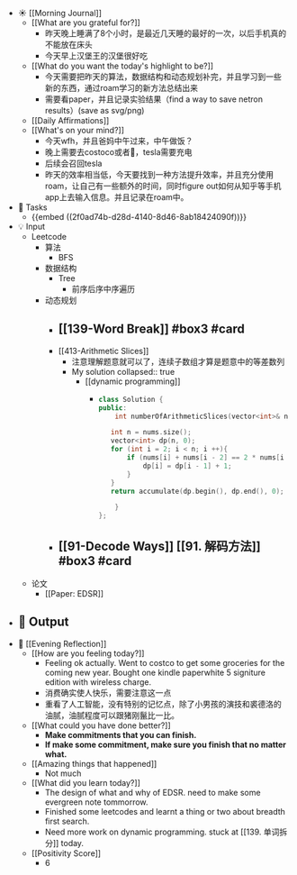 - ☀️ [[Morning Journal]]
	- [[What are you grateful for?]]
		- 昨天晚上睡满了8个小时，是最近几天睡的最好的一次，以后手机真的不能放在床头
		- 今天早上汉堡王的汉堡很好吃
	- [[What do you want the today's highlight to be?]]
		- 今天需要把昨天的算法，数据结构和动态规划补完，并且学习到一些新的东西，通过roam学习的新方法总结出来
		- 需要看paper，并且记录实验结果（find a way to save netron results）(save as svg/png)
	- [[Daily Affirmations]]
	- [[What's on your mind?]]
		- 今天wfh，并且爸妈中午过来，中午做饭？
		- 晚上需要去costoco或者🦛，tesla需要充电
		- 后续会召回tesla
		- 昨天的效率相当低，今天要找到一种方法提升效率，并且充分使用roam，让自己有一些额外的时间，同时figure out如何从知乎等手机app上去输入信息。并且记录在roam中。
- 📌 Tasks
	- {{embed  ((2f0ad74b-d28d-4140-8d46-8ab18424090f))}}
- 💡 Input
	- Leetcode
		- 算法
			- BFS
		- 数据结构
			- Tree
				- 前序后序中序遍历
		- 动态规划
			- [[139-Word Break]] #box3 #card
				-
			- [[413-Arithmetic Slices]]
				- 注意理解题意就可以了，连续子数组才算是题意中的等差数列
				- My solution
				  collapsed:: true
					- [[dynamic programming]]
						- ```c++
						  class Solution {
						  public:
						      int numberOfArithmeticSlices(vector<int>& nums) {
						  
						     int n = nums.size();
						     vector<int> dp(n, 0);
						     for (int i = 2; i < n; i ++){
						         if (nums[i] + nums[i - 2] == 2 * nums[i - 1]){
						             dp[i] = dp[i - 1] + 1;
						         }
						     }
						     return accumulate(dp.begin(), dp.end(), 0);
						  
						      }
						  };
						  ```
			- [[91-Decode Ways]] [[91. 解码方法]] #box3 #card
				-
	- 论文
		- [[Paper: EDSR]]
- 📝 Output
	-
- 🌙 [[Evening Reflection]]
	- [[How are you feeling today?]]
		- Feeling ok actually. Went to costco to get some groceries for the coming new year. Bought one kindle paperwhite 5 signiture edition with wireless charge.
		- 消费确实使人快乐，需要注意这一点
		- 重看了人工智能，没有特别的记忆点，除了小男孩的演技和裘德洛的油腻，油腻程度可以跟猪刚鬣比一比。
	- [[What could you have done better?]]
		- **Make commitments that you can finish.**
		- **If make some commitment, make sure you finish that no matter what.**
	- [[Amazing things that happened]]
		- Not much
	- [[What did you learn today?]]
		- The design of what and why of EDSR. need to make some evergreen note tommorrow.
		- Finished some leetcodes and learnt a thing or two about breadth first search.
		- Need more work on dynamic programming. stuck at [[139. 单词拆分]] today.
	- [[Positivity Score]]
		- 6